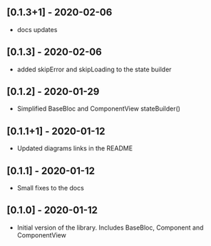 ## [0.1.3+1] - 2020-02-06

* docs updates

## [0.1.3] - 2020-02-06

* added skipError and skipLoading to the state builder

## [0.1.2] - 2020-01-29

* Simplified BaseBloc and ComponentView stateBuilder()

## [0.1.1+1] - 2020-01-12

* Updated diagrams links in the README

## [0.1.1] - 2020-01-12

* Small fixes to the docs

## [0.1.0] - 2020-01-12

* Initial version of the library. Includes BaseBloc, Component and ComponentView
